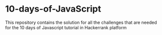 # 10-days-of-JavaScript
This repository contains the solution for all the challenges that are needed for the 10 days of Javascript tutorial in Hackerrank platform
